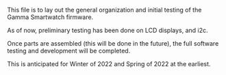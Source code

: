 This file is to lay out the general organization and initial testing of the Gamma Smartwatch firmware.

As of now, preliminary testing has been done on LCD displays, and i2c.  

Once parts are assembled (this will be done in the future), the full software testing and development will be completed.  

This is anticipated for Winter of 2022 and Spring of 2022 at the earliest.  
